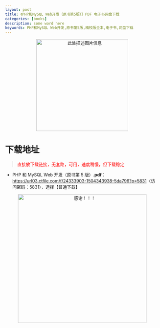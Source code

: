 ```yaml
---
layout: post
title: 《PHP和MySQL Web开发（原书第5版）》PDF 电子书网盘下载
categories: [books]
description: some word here
keywords: PHP和MySQL Web开发,原书第5版,精校版全本,电子书,网盘下载
---
```


<div align="center"><img src="https://qweree.cn/wp-content/uploads/2025/05/php-mysql-web.png" alt="此处描述图片信息" width="300px" height="auto"></div>

# 下载地址

> <p style="color:red" >直接放下载链接，无套路，可用，速度稍慢，但下载稳定</p>

- PHP 和 MySQL Web 开发（原书第 5 版）.**pdf**：<https://url03.ctfile.com/f/24333903-1504343938-5da796?p=5831>（访问密码：5831），选择【普通下载】

<div align="center"><img src="https://pic.imgdb.cn/item/6707df6bd29ded1a8ce37031.gif" alt="感谢！！！" width="420px" height="auto"/></div>
